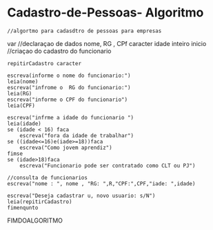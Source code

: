 # Cadastro-de-Pessoas-  Algoritmo 
    //algortmo para cadasdtro de pessoas para empresas
  var
	//declaraçao de dados
	nome, RG , CPf caracter
	idade inteiro
  inicio
	//criaçao do cadastro do funcionario
	
	repitirCadastro caracter
	
	escreva(informe o nome do funcionario:")
	leia(nome)
	escreva("infrome o  RG do funcionario:")
	leia(RG)
	escreva("informe o CPF do funcionario")
	leia(CPF)
	
	escreva("infrme a idade do funcionario ")
	leia(idade)
	se (idade < 16) faca
		escreva("fora da idade de trabalhar")
	se ((idade<=16)e(iade>=18))faca
		escreva("Como jovem aprendiz")
	fimse
	se (idade>18)faca
		escreva("Funcionario pode ser contratado como CLT ou PJ")
	
	//consulta de funcionarios
	escreva("nome : ", nome , "RG: ",R,"CPF:",CPF,"iade: ",idade)
	
	escreva("Deseja cadastrar u, novo usuario: s/N")
	leia(repitirCadastro)
	fimenqunto

   FIMDOALGORITMO	
